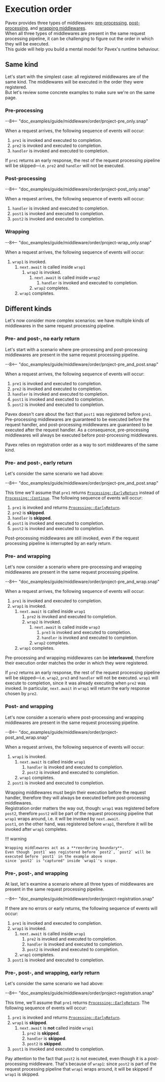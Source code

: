 # Execution order

Pavex provides three types of middlewares: [pre-processing], [post-processing], and [wrapping middlewares].\
When all three types of middlewares are present in the same request processing pipeline, it can be challenging to figure
out the order in which they will be executed.\
This guide will help you build a mental model for Pavex's runtime behaviour.

## Same kind

Let's start with the simplest case: all registered middlewares are of the same kind.
The middlewares will be executed in the order they were registered.\
But let's review some concrete examples to make sure we're on the same page.

### Pre-processing

--8<-- "doc_examples/guide/middleware/order/project-pre_only.snap"

When a request arrives, the following sequence of events will occur:

1. `pre1` is invoked and executed to completion.
2. `pre2` is invoked and executed to completion.
3. `handler` is invoked and executed to completion.

If `pre1` returns an early response, the rest of the request processing pipeline will be skipped—i.e.
`pre2` and `handler` will not be executed.

### Post-processing

--8<-- "doc_examples/guide/middleware/order/project-post_only.snap"

When a request arrives, the following sequence of events will occur:

1. `handler` is invoked and executed to completion.
2. `post1` is invoked and executed to completion.
3. `post2` is invoked and executed to completion.

### Wrapping

--8<-- "doc_examples/guide/middleware/order/project-wrap_only.snap"

When a request arrives, the following sequence of events will occur:

1. `wrap1` is invoked.
   1. `next.await` is called inside `wrap1`
      1. `wrap2` is invoked.
         1. `next.await` is called inside `wrap2`
            1. `handler` is invoked and executed to completion.
         2. `wrap2` completes.
   2. `wrap1` completes.

## Different kinds

Let's now consider more complex scenarios: we have multiple kinds of middlewares in the same request processing pipeline.

### Pre- and post-, no early return

Let's start with a scenario where pre-processing and post-processing middlewares are present in the same request processing pipeline.

--8<-- "doc_examples/guide/middleware/order/project-pre_and_post.snap"

When a request arrives, the following sequence of events will occur:

1. `pre1` is invoked and executed to completion.
2. `pre2` is invoked and executed to completion.
3. `handler` is invoked and executed to completion.
4. `post1` is invoked and executed to completion.
5. `post2` is invoked and executed to completion.

Pavex doesn't care about the fact that `post1` was registered before `pre1`.\
Pre-processing middlewares are guaranteed to be executed before the request handler,
and post-processing middlewares are guaranteed to be executed after the request handler.
As a consequence, pre-processing middlewares will always be executed before post-processing middlewares.

Pavex relies on registration order as a way to sort middlewares of the same kind.

### Pre- and post-, early return

Let's consider the same scenario we had above:

--8<-- "doc_examples/guide/middleware/order/project-pre_and_post.snap"

This time we'll assume that `pre1` returns [`Processing::EarlyReturn`][Processing::EarlyReturn]
instead of [`Processing::Continue`][Processing::Continue].
The following sequence of events will occur:

1. `pre1` is invoked and returns [`Processing::EarlyReturn`][Processing::EarlyReturn].
2. `pre2` is **skipped**.
3. `handler` is **skipped**.
4. `post1` is invoked and executed to completion.
5. `post2` is invoked and executed to completion.

Post-processing middlewares are still invoked, even if the request processing pipeline is interrupted by an early return.

### Pre- and wrapping

Let's now consider a scenario where pre-processing and wrapping middlewares are present in the same request processing pipeline.

--8<-- "doc_examples/guide/middleware/order/project-pre_and_wrap.snap"

When a request arrives, the following sequence of events will occur:

1. `pre1` is invoked and executed to completion.
2. `wrap1` is invoked.
   1. `next.await` is called inside `wrap1`
      1. `pre2` is invoked and executed to completion.
      2. `wrap2` is invoked.
         1. `next.await` is called inside `wrap3`
            1. `pre3` is invoked and executed to completion.
            2. `handler` is invoked and executed to completion.
         2. `wrap2` completes.
   2. `wrap1` completes.

Pre-processing and wrapping middlewares can be **interleaved**, therefore their execution order
matches the order in which they were registered.

If `pre2` returns an early response, the rest of the request processing pipeline will be skipped—i.e.
`wrap2`, `pre3` and `handler` will not be executed.
`wrap1` will execute to completion, since it was already executing when `pre2` was invoked.
In particular, `next.await` in `wrap1` will return the early response chosen by `pre2`.

### Post- and wrapping

Let's now consider a scenario where post-processing and wrapping middlewares are present in the same request processing pipeline.

--8<-- "doc_examples/guide/middleware/order/project-post_and_wrap.snap"

When a request arrives, the following sequence of events will occur:

1. `wrap1` is invoked.
   1. `next.await` is called inside `wrap1`
      1. `handler` is invoked and executed to completion.
      2. `post2` is invoked and executed to completion.
   2. `wrap1` completes.
2. `post1` is invoked and executed to completion.

Wrapping middlewares must begin their execution before the request handler, therefore they will always be executed
before post-processing middlewares.\
Registration order matters the way out, though: `wrap1` was registered before `post2`, therefore `post2` will be part
of the request processing pipeline that `wrap1` wraps around, i.e. it will be invoked by `next.await`.\
`post1`, on the other hand, was registered before `wrap1`, therefore it will be invoked after `wrap1` completes.

!!! warning

    Wrapping middlewares act as a **reordering boundary**.  
    Even though `post1` was registered before `post2`, `post2` will be executed before `post1` in the example above
    since `post2` is "captured" inside `wrap1`'s scope.

### Pre-, post-, and wrapping

At last, let's examine a scenario where all three types of middlewares are present in the same request processing pipeline.

--8<-- "doc_examples/guide/middleware/order/project-registration.snap"

If there are no errors or early returns, the following sequence of events will occur:

1. `pre1` is invoked and executed to completion.
2. `wrap1` is invoked.
   1. `next.await` is called inside `wrap1`
      1. `pre2` is invoked and executed to completion.
      2. `handler` is invoked and executed to completion.
      3. `post2` is invoked and executed to completion.
   2. `wrap1` completes.
3. `post1` is invoked and executed to completion.

### Pre-, post-, and wrapping, early return

Let's consider the same scenario we had above:

--8<-- "doc_examples/guide/middleware/order/project-registration.snap"

This time, we'll assume that `pre1` returns [`Processing::EarlyReturn`][Processing::EarlyReturn].
The following sequence of events will occur:

1. `pre1` is invoked and returns [`Processing::EarlyReturn`][Processing::EarlyReturn].
2. `wrap1` is **skipped**.
   1. `next.await` is **not** called inside `wrap1`
      1. `pre2` is **skipped**.
      2. `handler` is **skipped**.
      3. `post2` is **skipped**.
3. `post1` is invoked and executed to completion.

Pay attention to the fact that `post2` is not executed, even though it is a post-processing middleware.
That's because of `wrap1`: since `post2` is part of the request processing pipeline that `wrap1` wraps around,
it will be skipped if `wrap1` is skipped.

[Blueprint]: /api_reference/pavex/blueprint/struct.Blueprint.html
[nest]: /api_reference/pavex/blueprint/struct.Blueprint.html#method.nest
[pre-processing]: pre_processing.md
[post-processing]: post_processing.md
[wrapping middlewares]: wrapping.md
[Processing::Continue]: /api_reference/pavex/middleware/enum.Processing.html#variant.Continue
[Processing::EarlyReturn]: /api_reference/pavex/middleware/enum.Processing.html#variant.EarlyReturn

